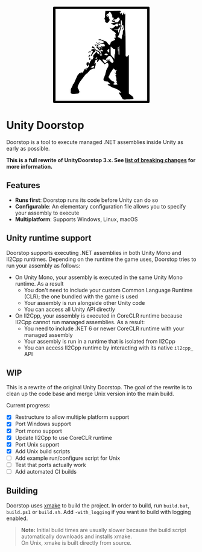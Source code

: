<p align="center">
  <img height="256" width="256" src="assets/img/icon.png">
</p>

# Unity Doorstop

Doorstop is a tool to execute managed .NET assemblies inside Unity as early as possible.

**This is a full rewrite of UnityDoorstop 3.x. See [list of breaking changes](CHANGES.md) for more information.**

## Features

* **Runs first**: Doorstop runs its code before Unity can do so
* **Configurable**: An elementary configuration file allows you to specify your assembly to execute
* **Multiplatform**: Supports Windows, Linux, macOS

## Unity runtime support

Doorstop supports executing .NET assemblies in both Unity Mono and Il2Cpp runtimes.
Depending on the runtime the game uses, Doorstop tries to run your assembly as follows:

* On Unity Mono, your assembly is executed in the same Unity Mono runtime. As a result
  * You don't need to include your custom Common Language Runtime (CLR); the one bundled with the game is used
  * Your assembly is run alongside other Unity code
  * You can access all Unity API directly
* On Il2Cpp, your assembly is executed in CoreCLR runtime because Il2Cpp cannot run managed assemblies. As a result:
  * You need to include .NET 6 or newer CoreCLR runtime with your managed assembly
  * Your assembly is run in a runtime that is isolated from Il2Cpp
  * You can access Il2Cpp runtime by interacting with its native `il2cpp_` API

## WIP

This is a rewrite of the original Unity Doorstop. The goal of the rewrite is to clean up the code base and merge Unix version into the main build.

Current progress:

* [x] Restructure to allow multiple platform support
* [x] Port Windows support
* [x] Port mono support
* [x] Update Il2Cpp to use CoreCLR runtime 
* [x] Port Unix support
* [x] Add Unix build scripts
* [ ] Add example run/configure script for Unix
* [ ] Test that ports actually work
* [ ] Add automated CI builds

## Building

Doorstop uses [xmake](https://xmake.io/) to build the project. In order to build, run `build.bat`, `build.ps1` or `build.sh`.
Add `-with_logging` if you want to build with logging enabled.

> **Note:** Initial build times are usually slower because the build script automatically downloads and installs xmake.  
> On Unix, xmake is built directly from source.